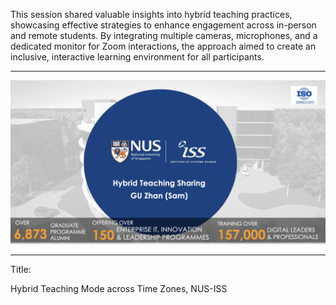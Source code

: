 This session shared valuable insights into hybrid teaching practices, showcasing effective strategies to enhance engagement across in-person and remote students. By integrating multiple cameras, microphones, and a dedicated monitor for Zoom interactions, the approach aimed to create an inclusive, interactive learning environment for all participants.

---

![](sn001.png)

---


Title:

Hybrid Teaching Mode across Time Zones, NUS-ISS